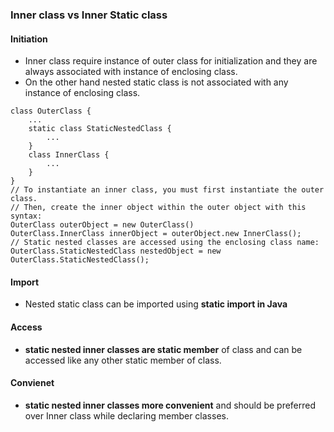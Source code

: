 ### Inner class vs Inner Static class
#### Initiation
- Inner class require instance of outer class for initialization and they are always associated with instance of enclosing class. 
- On the other hand nested static class is not associated with any instance of enclosing class.  
```
class OuterClass {
    ...
    static class StaticNestedClass {
        ...
    }
    class InnerClass {
        ...
    }
}
// To instantiate an inner class, you must first instantiate the outer class. 
// Then, create the inner object within the outer object with this syntax:
OuterClass outerObject = new OuterClass()
OuterClass.InnerClass innerObject = outerObject.new InnerClass();
// Static nested classes are accessed using the enclosing class name:
OuterClass.StaticNestedClass nestedObject = new OuterClass.StaticNestedClass();
```
#### Import
- Nested static class can be imported using **static import in Java**
#### Access
- **static nested inner classes are static member** of class and can be accessed like any other static member of class.  
#### Convienet
- **static nested inner classes more convenient** and should be preferred over Inner class while declaring member classes.  
<!--stackedit_data:
eyJoaXN0b3J5IjpbMTU2OTE3MzQ1N119
-->